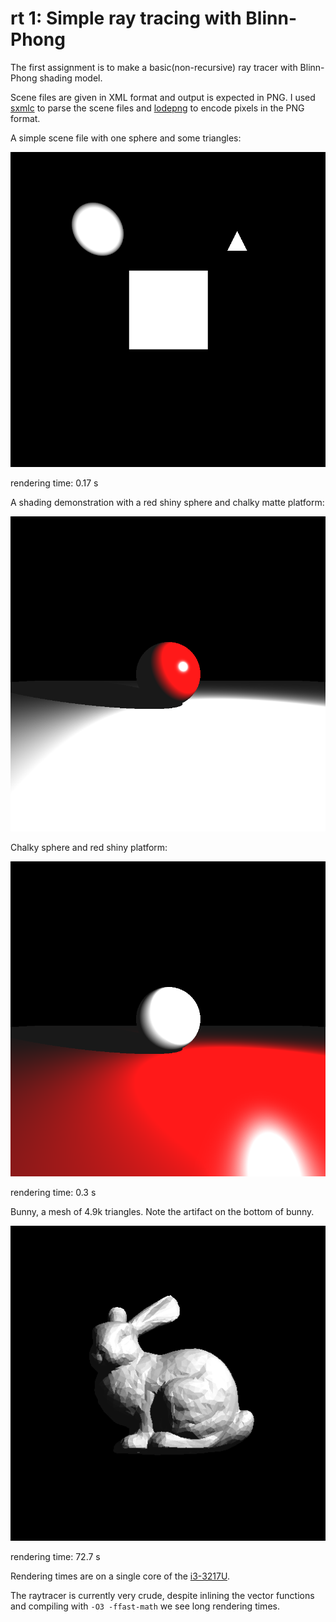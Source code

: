 # rt 1: Simple ray tracing with Blinn-Phong

The first assignment is to make a basic(non-recursive) ray tracer with Blinn-Phong shading model.

Scene files are given in XML format and output is expected in PNG. I used [sxmlc][sxmlc] to parse the scene files and [lodepng][lode] to encode pixels in the PNG format.

A simple scene file with one sphere and some triangles:

![simple.png][simple]

rendering time: 0.17 s

A shading demonstration with a red shiny sphere and chalky matte platform:

![simple_shading.png][simple_shading]

Chalky sphere and red shiny platform:

![simple_shading_inv.png][simple_shading_inv]

rendering time: 0.3 s

Bunny, a mesh of 4.9k triangles. Note the artifact on the bottom of bunny.

![bunny.png][bunny]

rendering time: 72.7 s

Rendering times are on a single core of the [i3-3217U][cpu-bmark].

The raytracer is currently very crude, despite inlining the vector functions and compiling with `-O3 -ffast-math` we see long rendering times.

[sxmlc]: http://sxmlc.sourceforge.net/
[lode]: http://lodev.org/lodepng/
[simple]: simple.png
[simple_shading]: simple_shading.png
[simple_shading_inv]: simple_shading_inv.png
[bunny]: bunny.png
[cpu-bmark]: https://www.cpubenchmark.net/cpu.php?cpu=Intel+Core+i3-3217U+%40+1.80GHz
